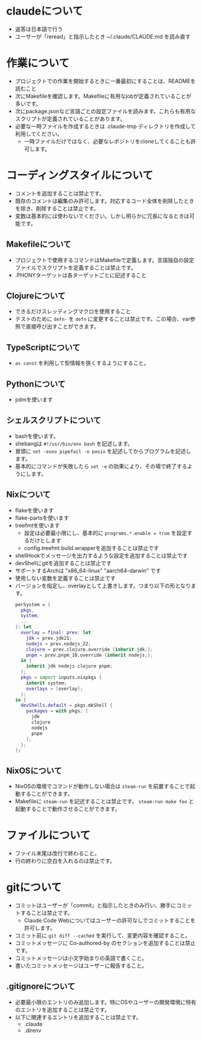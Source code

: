 # claudeについて
- 返答は日本語で行う
- ユーザーが「reread」と指示したとき ~/.claude/CLAUDE.md を読み直す

# 作業について
- プロジェクトでの作業を開始するときに一番最初にすることは、READMEを読むこと
- 次にMakefileを確認します。Makefileに有用なjobが定義されていることが多いです。
- 次にpackage.jsonなど言語ごとの設定ファイルを読みます。これらも有用なスクリプトが定義されていることがあります。
- 必要な一時ファイルを作成するときは .claude-tmp ディレクトリを作成して利用してください。
  - 一時ファイルだけではなく、必要なレポジトリをcloneしてくることも許可します。

# コーディングスタイルについて
- コメントを追加することは禁止です。
- 既存のコメントは編集のみ許可します。対応するコード全体を削除したときを除き、削除することは禁止です。
- 変数は基本的には使わないでください。しかし明らかに冗長になるときは可能です。

## Makefileについて
- プロジェクトで使用するコマンドはMakefileで定義します。言語独自の設定ファイルでスクリプトを定義することは禁止です。
- .PHONYターゲットは各ターゲットごとに記述すること

## Clojureについて
- できるだけスレッディングマクロを使用すること
- テストのために `defn-` を `defn` に変更することは禁止です。この場合、var参照で直接呼び出すことができます。

## TypeScriptについて
- `as const` を利用して型情報を狭くするようにすること。

## Pythonについて
- pdmを使います

## シェルスクリプトについて
- bashを使います。
- shebangは `#!/usr/bin/env bash` を記述します。
- 冒頭に `set -euxo pipefail -o posix` を記述してからプログラムを記述します。
- 基本的にコマンドが失敗したら `set -e` の効果により、その場で終了するようにします。

## Nixについて
- flakeを使います
- flake-partsを使います
- treefmtを使います
  - 設定は必要最小限にし、基本的に `programs.*.enable = true` を設定するだけとします
  - config.treefmt.build.wrapperを追加することは禁止です
- shellHookでメッセージを出力するような設定を追加することは禁止です
- devShellにgitを追加することは禁止です
- サポートするArchは "x86_64-linux" "aarch64-darwin" です
- 使用しない変数を定義することは禁止です
- バージョンを指定し、overlayとして上書きします。つまり以下の形となります。
  ```nix
  perSystem = {
    pkgs,
    system,
    ...
  }: let
    overlay = final: prev: let
      jdk = prev.jdk21;
      nodejs = prev.nodejs_22;
      clojure = prev.clojure.override {inherit jdk;};
      pnpm = prev.pnpm_10.override {inherit nodejs;};
    in {
      inherit jdk nodejs clojure pnpm;
    };
    pkgs = import inputs.nixpkgs {
      inherit system;
      overlays = [overlay];
    };
  in {
    devShells.default = pkgs.mkShell {
      packages = with pkgs; [
        jdk
        clojure
        nodejs
        pnpm
      ];
    };
  };
  ```

## NixOSについて
- NixOSの環境でコマンドが動作しない場合は `steam-run` を前置することで起動することができます。
- Makefileに `steam-run` を記述することは禁止です。 `steam-run make foo` と起動することで動作させることができます。

# ファイルについて
- ファイル末尾は改行で終わること。
- 行の終わりに空白を入れるのは禁止です。

# gitについて
- コミットはユーザーが「commit」と指示したときのみ行い、勝手にコミットすることは禁止です。
  - Claude Code Webについてはユーザーの許可なしでコミットすることを許可します。
- コミット前に `git diff --cached` を実行して、変更内容を確認すること。
- コミットメッセージに Co-authored-by のセクションを追加することは禁止です。
- コミットメッセージは小文字始まりの英語で書くこと。
- 書いたコミットメッセージはユーザーに報告すること。

## .gitignoreについて
- 必要最小限のエントリのみ追加します。特にOSやユーザーの開発環境に特有のエントリを追加することは禁止です。
- 以下に関連するエントリを追加することは禁止です。
  - .claude
  - .direnv
